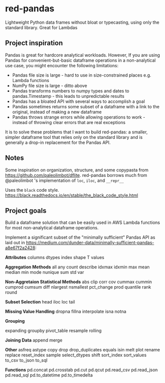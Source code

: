 # red-pandas
Lightweight Python data frames without bloat or typecasting, using only the standard library. Great for Lambdas

## Project inspiration

Pandas is great for hardcore analytical workloads. However, If you are using Pandas for convenient-but-basic dataframe operations in a non-analytical use case, you might encounter the following limitations:
- Pandas file size is large - hard to use in size-constrained places e.g. Lambda functions
- NumPy file size is large - ditto above
- Pandas transforms numbers to numpy types and dates to pandas.Timestamp - this leads to unpredictable results
- Pandas has a bloated API with several ways to accomplish a goal
- Pandas sometimes returns some subset of a dataframe with a link to the original, instead of making a new dataframe
- Pandas throws strange errors while allowing operations to work - instead of throwing clear errors that are real exceptions

It is to solve these problems that I want to build red-pandas: a smaller, simpler dataframe tool that relies only on the standard library and is generally a drop-in replacement for the Pandas API. 

## Notes

Some inspiration on organization, structure, and some copypasta from https://github.com/paleolimbot/dflite. red-pandas borrows much from @paleolimbot 's implementation of `loc`, `iloc`, and `__repr__`

Uses the `black` code style. https://black.readthedocs.io/en/stable/the_black_code_style.html

## Project goals

Build a dataframe solution that can be easily used in AWS Lambda functions for most non-analytical dataframe operations. 

Implement a significant subset of the "minimally sufficient" Pandas API as laid out in https://medium.com/dunder-data/minimally-sufficient-pandas-a8e67f2a2428:

**Attributes**
columns
dtypes
index
shape
T
values

**Aggregation Methods**
all
any
count
describe
idxmax
idxmin
max
mean
median
min
mode
nunique
sum
std
var

**Non-Aggretaion Statistical Methods**
abs
clip
corr
cov
cummax
cummin
cumprod
cumsum
diff
nlargest
nsmallest
pct_change
prod
quantile
rank
round

**Subset Selection**
head
iloc
loc
tail

**Missing Value Handling**
dropna
fillna
interpolate
isna
notna

**Grouping**

expanding
groupby
pivot_table
resample
rolling

**Joining Data**
append
merge

**Other**
asfreq
astype
copy
drop
drop_duplicates
equals
isin
melt
plot
rename
replace
reset_index
sample
select_dtypes
shift
sort_index
sort_values
to_csv
to_json
to_sql

**Functions**
pd.concat
pd.crosstab
pd.cut
pd.qcut
pd.read_csv
pd.read_json
pd.read_sql
pd.to_datetime
pd.to_timedelta
